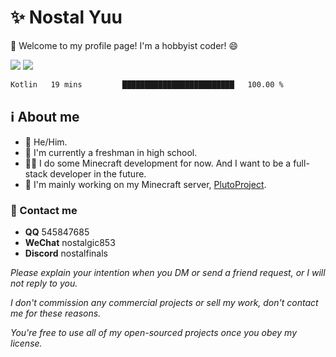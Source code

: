 # ✨ Nostal Yuu

👋 Welcome to my profile page! I'm a hobbyist coder! 😄

<img src="https://github-readme-stats.vercel.app/api/top-langs/?username=nostalfinals&hide_border=true&show_icons=true&theme=radical&card_width=500">
<img src="https://github-readme-stats.vercel.app/api?username=nostalfinals&hide_border=true&show_icons=true&theme=radical&card_width=500">

<!--
![nostalfinals's Profile](https://github-readme-stats.vercel.app/api?username=nostalfinals&show_icons=true&theme=radical)
-->

<!--START_SECTION:waka-->
```txt
Kotlin   19 mins         █████████████████████████   100.00 %
```
<!--END_SECTION:waka-->

## ℹ️ About me
- 👦 He/Him.
- 🏫 I'm currently a freshman in high school.
- 👨‍💻 I do some Minecraft development for now. And I want to be a full-stack developer in the future.
- 💫 I'm mainly working on my Minecraft server, [PlutoProject](https://github.com/PlutoProject).

### 📱 Contact me

- **QQ** 545847685
- **WeChat** nostalgic853
- **Discord** nostalfinals

*Please explain your intention when you DM or send a friend request, or I will not reply to you.*

*I don't commission any commercial projects or sell my work, don't contact me for these reasons.*

*You're free to use all of my open-sourced projects once you obey my license.*
